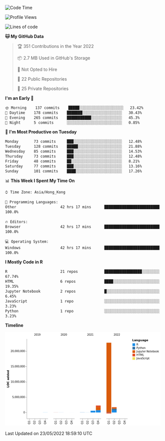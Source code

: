 

<!--**wt12318/wt12318** is a ✨ _special_ ✨ repository because its `README.md` (this file) appears on your GitHub profile.-->

<!--START_SECTION:waka-->
![Code Time](http://img.shields.io/badge/Code%20Time-175%20hrs%2056%20mins-blue)

![Profile Views](http://img.shields.io/badge/Profile%20Views-0-blue)

![Lines of code](https://img.shields.io/badge/From%20Hello%20World%20I%27ve%20Written-27%20Million%20lines%20of%20code-blue)

**🐱 My GitHub Data** 

> 🏆 351 Contributions in the Year 2022
 > 
> 📦 2.7 MB Used in GitHub's Storage 
 > 
> 🚫 Not Opted to Hire
 > 
> 📜 22 Public Repositories 
 > 
> 🔑 25 Private Repositories  
 > 
**I'm an Early 🐤** 

```text
🌞 Morning    137 commits    █████░░░░░░░░░░░░░░░░░░░░   23.42% 
🌆 Daytime    178 commits    ███████░░░░░░░░░░░░░░░░░░   30.43% 
🌃 Evening    265 commits    ███████████░░░░░░░░░░░░░░   45.3% 
🌙 Night      5 commits      ░░░░░░░░░░░░░░░░░░░░░░░░░   0.85%

```
📅 **I'm Most Productive on Tuesday** 

```text
Monday       73 commits     ███░░░░░░░░░░░░░░░░░░░░░░   12.48% 
Tuesday      128 commits    █████░░░░░░░░░░░░░░░░░░░░   21.88% 
Wednesday    85 commits     ███░░░░░░░░░░░░░░░░░░░░░░   14.53% 
Thursday     73 commits     ███░░░░░░░░░░░░░░░░░░░░░░   12.48% 
Friday       48 commits     ██░░░░░░░░░░░░░░░░░░░░░░░   8.21% 
Saturday     77 commits     ███░░░░░░░░░░░░░░░░░░░░░░   13.16% 
Sunday       101 commits    ████░░░░░░░░░░░░░░░░░░░░░   17.26%

```


📊 **This Week I Spent My Time On** 

```text
⌚︎ Time Zone: Asia/Hong_Kong

💬 Programming Languages: 
Other                    42 hrs 17 mins      █████████████████████████   100.0%

🔥 Editors: 
Browser                  42 hrs 17 mins      █████████████████████████   100.0%

💻 Operating System: 
Windows                  42 hrs 17 mins      █████████████████████████   100.0%

```

**I Mostly Code in R** 

```text
R                        21 repos            █████████████████░░░░░░░░   67.74% 
HTML                     6 repos             ████░░░░░░░░░░░░░░░░░░░░░   19.35% 
Jupyter Notebook         2 repos             █░░░░░░░░░░░░░░░░░░░░░░░░   6.45% 
JavaScript               1 repo              ░░░░░░░░░░░░░░░░░░░░░░░░░   3.23% 
Python                   1 repo              ░░░░░░░░░░░░░░░░░░░░░░░░░   3.23%

```


**Timeline**

![Chart not found](https://raw.githubusercontent.com/wt12318/wt12318/main/charts/bar_graph.png) 


 Last Updated on 23/05/2022 18:59:10 UTC
<!--END_SECTION:waka-->


